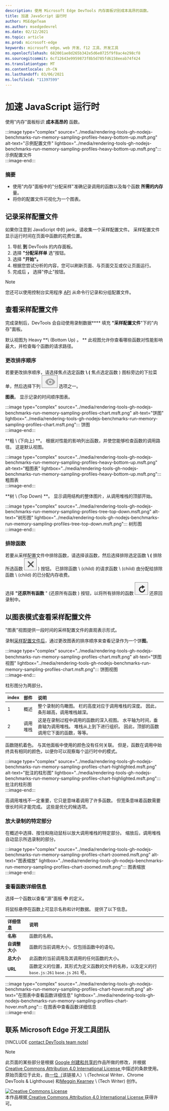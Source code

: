 ```yaml
---
description: 使用 Microsoft Edge DevTools 内存面板识别成本高昂的函数。
title: 加速 JavaScript 运行时
author: MSEdgeTeam
ms.author: msedgedevrel
ms.date: 02/12/2021
ms.topic: article
ms.prod: microsoft-edge
keywords: microsoft edge、web 开发、f12 工具、开发工具
ms.openlocfilehash: 682001ae8d265b342e5d6e0725f9f8ac4e298cf8
ms.sourcegitcommit: 6cf12643e9959873f8b5d785fd6158eeab74f424
ms.translationtype: MT
ms.contentlocale: zh-CN
ms.lasthandoff: 03/06/2021
ms.locfileid: "11397599"
---
```

<!-- Copyright Kayce Basques and Meggin Kearney

   Licensed under the Apache License, Version 2.0 (the "License");
   you may not use this file except in compliance with the License.
   You may obtain a copy of the License at

       https://www.apache.org/licenses/LICENSE-2.0

   Unless required by applicable law or agreed to in writing, software
   distributed under the License is distributed on an "AS IS" BASIS,
   WITHOUT WARRANTIES OR CONDITIONS OF ANY KIND, either express or implied.
   See the License for the specific language governing permissions and
   limitations under the License. -->

# <a name="speed-up-javascript-runtime"></a>加速 JavaScript 运行时  

使用"内存"面板标识 **成本高昂的** 函数。  

:::image type="complex" source="../media/rendering-tools-gh-nodejs-benchmarks-run-memory-sampling-profiles-heavy-bottom-up.msft.png" alt-text="示例配置文件" lightbox="../media/rendering-tools-gh-nodejs-benchmarks-run-memory-sampling-profiles-heavy-bottom-up.msft.png":::
   示例配置文件  
:::image-end:::  

### <a name="summary"></a>摘要  

*   使用"内存"面板中的"分配采样"准确记录调用的函数以及每个函数 **所需的内存** 量。  
*   将你的配置文件可视化为一个图表。  
    
## <a name="record-a-sampling-profile"></a>记录采样配置文件  

如果你注意到 JavaScript 中的 jank，请收集一个采样配置文件。  采样配置文件显示运行时间在页面中函数的花费位置。  

1.  导航 **到** DevTools 的内存面板。  
1.  选择 **"分配采样单** 选"按钮。  
1.  选择 **"开始"。**  
1.  根据您尝试分析的内容，您可以刷新页面、与页面交互或仅让页面运行。  
1.  完成后 **，** 选择"停止"按钮。  
    
> [!NOTE]
> 您还可以使用控制台实用程序 [API][DevtoolsConsoleUtilities] 从命令行记录和分组配置文件。  

## <a name="view-sampling-profile"></a>查看采样配置文件  

完成录制后，DevTools 会自动使用录制数据**** 填充 **"采样配置文件**"下的"内存"面板。  

默认视图为 Heavy **\ (Bottom Up\) 。 **  此视图允许你查看哪些函数对性能影响最大，并检查每个函数的请求路径。  

### <a name="change-sort-order"></a>更改排序顺序  

若要更改排序顺序，请选择焦点选定函数 **\ (** 焦点选定函数 \) 图标旁边的下拉菜单，然后选择下列 ![ ][ImageFocusIcon] 选项之一。

**图表**。  显示记录的时间顺序图表。  

:::image type="complex" source="../media/rendering-tools-gh-nodejs-benchmarks-run-memory-sampling-profiles-chart.msft.png" alt-text="饼图" lightbox="../media/rendering-tools-gh-nodejs-benchmarks-run-memory-sampling-profiles-chart.msft.png":::
   饼图  
:::image-end:::  

**粗 \ (下向上\) **。  根据对性能的影响列出函数，并使您能够检查函数的调用路径。  这是默认视图。  

:::image type="complex" source="../media/rendering-tools-gh-nodejs-benchmarks-run-memory-sampling-profiles-heavy-bottom-up.msft.png" alt-text="粗图表" lightbox="../media/rendering-tools-gh-nodejs-benchmarks-run-memory-sampling-profiles-heavy-bottom-up.msft.png":::
   粗图表  
:::image-end:::  

**树 \ (Top Down\) **。  显示调用结构的整体图片，从调用堆栈的顶部开始。  

:::image type="complex" source="../media/rendering-tools-gh-nodejs-benchmarks-run-memory-sampling-profiles-tree-top-down.msft.png" alt-text="树形图" lightbox="../media/rendering-tools-gh-nodejs-benchmarks-run-memory-sampling-profiles-tree-top-down.msft.png":::
   树形图  
:::image-end:::  

### <a name="exclude-functions"></a>排除函数  

若要从采样配置文件中排除函数，请选择该函数，然后选择排除选定函数 **\ (** 排除所选函数 ![ ][ImageExcludeIcon] \) 按钮。  已排除函数 \ (child\) 的请求函数 \ (child\) 由分配给排除函数 \ (child\) 的已分配内存收费。  

选择 **"还原所有函数** " (还原所有函数 \) 按钮，以将所有排除的函数 ![ ][ImageRestoreIcon] 还原回录制中。  

## <a name="view-sampling-profile-as-chart"></a>以图表模式查看采样配置文件  

"图表"视图提供一段时间的采样配置文件的直观表示形式。  

录制[采样配置文件后](#record-a-sampling-profile)，通过更改图表的排序顺序来查看记录作为[](#change-sort-order)一个饼**图**。  

:::image type="complex" source="../media/rendering-tools-gh-nodejs-benchmarks-run-memory-sampling-profiles-chart.msft.png" alt-text="饼图视图" lightbox="../media/rendering-tools-gh-nodejs-benchmarks-run-memory-sampling-profiles-chart.msft.png":::
   饼图视图  
:::image-end:::  

柱形图分为两部分。  

| index | 部件 | 说明 |  
| --- |:--- |:--- |  
| 1 | 概述 | 整个录制的鸟瞰图。  栏的高度对应于调用堆栈的深度。  因此，条形越高，调用堆栈越深。  |  
| 2 | 调用堆栈 | 这是在录制过程中调用的函数的深入视图。  水平轴为时间，垂直轴为调用堆栈。  堆栈从上到下进行组织。  因此，顶部的函数调用它下面的函数，等等。  |  

函数随机着色。  与其他面板中使用的颜色没有任何关联。  但是，函数在调用中始终具有相同的颜色，以便你可以观察每个运行时中的模式。  

:::image type="complex" source="../media/rendering-tools-gh-nodejs-benchmarks-run-memory-sampling-profiles-chart-highlighted.msft.png" alt-text="批注的柱形图" lightbox="../media/rendering-tools-gh-nodejs-benchmarks-run-memory-sampling-profiles-chart-highlighted.msft.png":::
   批注的柱形图  
:::image-end:::  

高调用堆栈不一定重要，它只是意味着调用了许多函数。  但宽条意味着函数需要很长时间才能完成。  这些是优化的候选项。  

### <a name="zoom-in-on-specific-parts-of-recording"></a>放大录制的特定部分  

在概述中选择、按住和拖动鼠标以放大调用堆栈的特定部分。  缩放后，调用堆栈自动显示所选录制的部分。  

:::image type="complex" source="../media/rendering-tools-gh-nodejs-benchmarks-run-memory-sampling-profiles-chart-zoomed.msft.png" alt-text="图表缩放" lightbox="../media/rendering-tools-gh-nodejs-benchmarks-run-memory-sampling-profiles-chart-zoomed.msft.png":::
   图表缩放  
:::image-end:::  

### <a name="view-function-details"></a>查看函数详细信息  

选择一个函数以查看"源"面板 **中** 的定义。  

将鼠标悬停在函数上可显示名称和计时数据。  提供了以下信息。  

| 详细信息 | 说明 |  
|:--- |:--- |  
| **名称** | 函数的名称。  |  
| **自调整大小** | 函数的当前调用大小，仅包括函数中的语句。  |  
| **总大小** | 此函数的当前调用及其调用的任何函数的大小。  |  
| **URL** | 函数定义的位置，其形式为定义函数的文件的名称，以及定义的行 `base.js:261` `base.js` `261` 号。  |  
<!--*   **Aggregated self time**.  Aggregate time for all invocations of the function across the recording, not including functions called by this function.  -->  
<!--*   **Aggregated total time**.  Aggregate total time for all invocations of the function, including functions called by this function.  -->  
<!--*   **Not optimized**.  If the profiler has detected a potential optimization for the function it lists it here.  -->  

:::image type="complex" source="../media/rendering-tools-gh-nodejs-benchmarks-run-memory-sampling-profiles-chart-hover.msft.png" alt-text="在图表中查看函数详细信息" lightbox="../media/rendering-tools-gh-nodejs-benchmarks-run-memory-sampling-profiles-chart-hover.msft.png":::
   在图表中查看函数详细信息  
:::image-end:::  

## <a name="getting-in-touch-with-the-microsoft-edge-devtools-team"></a>联系 Microsoft Edge 开发工具团队  

[!INCLUDE [contact DevTools team note](../includes/contact-devtools-team-note.md)]  

<!-- image links -->  

[ImageExcludeIcon]: ../media/exclude-icon.msft.png  
[ImageFocusIcon]: ../media/focus-icon.msft.png  
[ImageRestoreIcon]: ../media/restore-icon.msft.png  

<!-- links -->  

[DevtoolsConsoleUtilities]: ../console/utilities.md "控制台实用工具 API 参考|Microsoft Docs"  
[DevtoolsConsoleUtilitiesProfile]: ../console/utilities.md#profile "配置文件 - 控制台实用工具 API 参考|Microsoft Docs"  
[DevtoolsConsoleUtilitiesProfileEnd]: ../console/utilities.md#profileend "profileEnd - 控制台实用工具 API 参考|Microsoft Docs"  

> [!NOTE]
> 此页面的某些部分是根据 [Google 创建和共享的][GoogleSitePolicies]作品所做的修改，并根据[ Creative Commons Attribution 4.0 International License ][CCA4IL]中描述的条款使用。  
> 原始页面位于此处，[](https://developers.google.com/web/tools/chrome-devtools/rendering-tools/js-execution)由[一位（][KayceBasques]该链接人）\ (Technical Writer、Chrome DevTools \& Lighthouse\) 和[Meggin Kearney][MegginKearney] \ (Tech Writer\) 创作。  

[![Creative Commons License][CCby4Image]][CCA4IL]  
本作品根据[ Creative Commons Attribution 4.0 International License ][CCA4IL]获得许可。  

[CCA4IL]: https://creativecommons.org/licenses/by/4.0  
[CCby4Image]: https://i.creativecommons.org/l/by/4.0/88x31.png  
[GoogleSitePolicies]: https://developers.google.com/terms/site-policies  
[KayceBasques]: https://developers.google.com/web/resources/contributors/kaycebasques  
[MegginKearney]: https://developers.google.com/web/resources/contributors/megginkearney  
